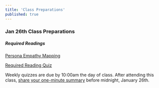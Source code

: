 ```yaml
---
title: 'Class Preparations'
published: true
---
```


<!--- Your class preparations, such as readings, quiz, etc. goes below here -->

### Jan 26th Class Preparations

##### Required Readings
[Persona Empathy Mapping](http://www.cooper.com/journal/2014/05/persona-empathy-mapping)

[Required Reading Quiz](https://canvas.sfu.ca/courses/25492/quizzes/34783?classes=btn,btn-primary)  

Weekly quizzes are due by 10:00am the day of class. After attending this class, [share your one-minute summary](https://canvas.sfu.ca/courses/25492/discussion_topics/440791) before midnight, January 26th.
